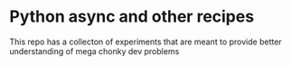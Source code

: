 # Python async and other recipes
This repo has a collecton of experiments that are meant to provide better understanding of mega chonky dev problems
